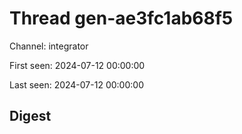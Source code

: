 # Thread gen-ae3fc1ab68f5
Channel: integrator

First seen: 2024-07-12 00:00:00

Last seen: 2024-07-12 00:00:00

## Digest


